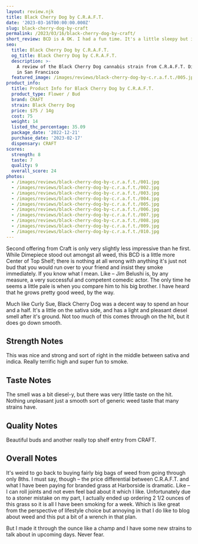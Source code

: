 ```yaml
---
layout: review.njk
title: Black Cherry Dog by C.R.A.F.T.
date: '2023-03-16T00:00:00.000Z'
slug: black-cherry-dog-by-craft
permalink: /2023/03/16/black-cherry-dog-by-craft/
short_review: BCD is A OK. I had a fun time. It's a little sleepy but it wasn't paralyzing.
seo:
  title: Black Cherry Dog by C.R.A.F.T.
  og_title: Black Cherry Dog by C.R.A.F.T.
  description: >-
    A review of the Black Cherry Dog cannabis strain from C.R.A.F.T. Dispensary
    in San Francisco
  featured_image: /images/reviews/black-cherry-dog-by-c.r.a.f.t./005.jpg
product_info:
  title: Product Info for Black Cherry Dog by C.R.A.F.T.
  product_type: Flower / Bud
  brand: CRAFT
  strain: Black Cherry Dog
  price: $75 / 14g
  cost: 75
  weight: 14
  listed_thc_percentage: 35.09
  package_date: '2022-12-21'
  purchase_date: '2023-02-17'
  dispensary: CRAFT
scores:
  strength: 8
  taste: 7
  quality: 9
  overall_score: 24
photos:
  - /images/reviews/black-cherry-dog-by-c.r.a.f.t./001.jpg
  - /images/reviews/black-cherry-dog-by-c.r.a.f.t./002.jpg
  - /images/reviews/black-cherry-dog-by-c.r.a.f.t./003.jpg
  - /images/reviews/black-cherry-dog-by-c.r.a.f.t./004.jpg
  - /images/reviews/black-cherry-dog-by-c.r.a.f.t./005.jpg
  - /images/reviews/black-cherry-dog-by-c.r.a.f.t./006.jpg
  - /images/reviews/black-cherry-dog-by-c.r.a.f.t./007.jpg
  - /images/reviews/black-cherry-dog-by-c.r.a.f.t./008.jpg
  - /images/reviews/black-cherry-dog-by-c.r.a.f.t./009.jpg
  - /images/reviews/black-cherry-dog-by-c.r.a.f.t./010.jpg
---
```


Second offering from Craft is only very slightly less impressive than he first. While Dimepiece stood out amongst all weed, this BCD is a little more Center of Top Shelf; there is nothing at all wrong with anything it's just not bud that you would run over to your friend and insist they smoke immediately. If you know what I mean. Like – Jim Belushi is, by any measure, a very successful and competent comedic actor. The only time he seems a little pale is when you compare him to his big brother. I have heard that he grows pretty good weed, by the way.

Much like Curly Sue, Black Cherry Dog was a decent way to spend an hour and a half. It's a little on the sativa side, and has a light and pleasant diesel smell after it's ground. Not too much of this comes through on the hit, but it does go down smooth.

## Strength Notes

This was nice and strong and sort of right in the middle between sativa and indica. Really terrific high and super fun to smoke.

## Taste Notes

The smell was a bit diesel-y, but there was very little taste on the hit. Nothing unpleasant just a smooth sort of generic weed taste that many strains have.

## Quality Notes

Beautiful buds and another really top shelf entry from CRAFT.

## Overall Notes

It's weird to go back to buying fairly big bags of weed from going through only 8ths. I must say, though – the price differential between C.R.A.F.T. and what I have been paying for branded grass at Harborside is dramatic. Like – I can roll joints and not even feel bad about it which I like. Unfortunately due to a stoner mistake on my part, I actually ended up ordering 2 1/2 ounces of this grass so it is all I have been smoking for a week. Which is like great from the perspective of lifestyle choice but annoying in that I do like to blog about weed and this put a bit of a wrench in that plan.

But I made it through the ounce like a champ and I have some new strains to talk about in upcoming days. Never fear.
